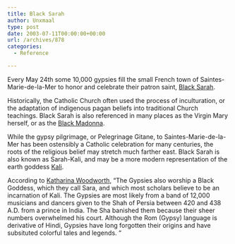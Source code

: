 ```yaml
---
title: Black Sarah
author: Unxmaal
type: post
date: 2003-07-11T00:00:00+00:00
url: /archives/878
categories:
  - Reference

---
```

Every May 24th some 10,000 gypsies fill the small French town of Saintes-Marie-de-la-Mer to honor and celebrate their patron saint, [Black Sarah][1].

Historically, the Catholic Church often used the process of inculturation, or the adaptation of indigenous pagan beliefs into traditional Church teachings. Black Sarah is also referenced in many places as the Virgin Mary herself, or as the [Black Madonna][2]. 

While the gypsy pilgrimage, or Pelegrinage Gitane, to Saintes-Marie-de-la-Mer has been ostensibly a Catholic celebration for many centuries, the roots of the religious belief may stretch much farther east. Black Sarah is also known as Sarah-Kali, and may be a more modern representation of the earth goddess [Kali][3]. 

According to [Katharina Woodworth][4], &#8220;The Gypsies also worship a Black Goddess, which they call Sara, and which most scholars believe to be an incarnation of Kali. The Gypsies are most likely from a band of 12,000 musicians and dancers given to the Shah of Persia between 420 and 438 A.D. from a prince in India. The Sha banished them because their sheer numbers overwhelmed his court. Although the Rom (Gypsy) language is derivative of Hindi, Gypsies have long forgotten their origins and have subsituted colorful tales and legends. &#8220;

 [1]: http://frenchpropertydigest.com/july2001/leisure-4.html
 [2]: http://www.saxakali.com/suzar/madonna.htm
 [3]: http://www.jaguarmoon.org/public/Goddess/Dark.htm
 [4]: http://www.aquafemina.com/black-madonna.html